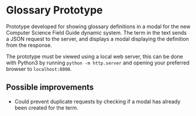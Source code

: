 # Glossary Prototype

Prototype developed for showing glossary definitions in a modal for the new Computer Science Field Guide dynamic system. The term in the text sends a JSON request to the server, and displays a modal displaying the definition from the response.

The prototype must be viewed using a local web server, this can be done with Python3 by running `python -m http.server` and opening your preferred browser to `localhost:8000`.

## Possible improvements

- Could prevent duplicate requests by checking if a modal has already been created for the term.
